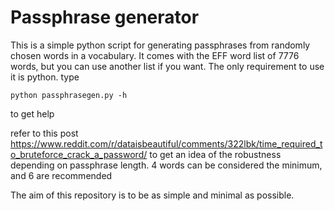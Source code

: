 # Passphrase generator
This is a simple python script for generating passphrases from randomly chosen words in a vocabulary.
It comes with the EFF word list of 7776 words, but you can use another list if you want.
The only requirement to use it is python.
type
```
python passphrasegen.py -h
```
to get help

refer to this post https://www.reddit.com/r/dataisbeautiful/comments/322lbk/time_required_to_bruteforce_crack_a_password/
to get an idea of the robustness depending on passphrase length.
4 words can be considered the minimum, and 6 are recommended

The aim of this repository is to be as simple and minimal as possible.